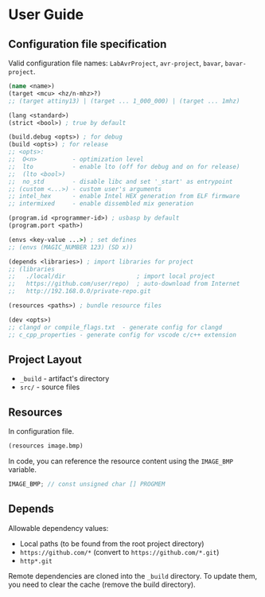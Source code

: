 # User Guide

## Configuration file specification

Valid configuration file names: `LabAvrProject`, `avr-project`, `bavar`, `bavar-project`.

```clojure
(name <name>)
(target <mcu> <hz/n-mhz>?)
;; (target attiny13) | (target ... 1_000_000) | (target ... 1mhz)

(lang <standard>)
(strict <bool>) ; true by default

(build.debug <opts>) ; for debug
(build <opts>) ; for release
;; <opts>:
;;  O<n>          - optimization level
;;  lto           - enable lto (off for debug and on for release)
;;  (lto <bool>)
;;  no_std        - disable libc and set '_start' as entrypoint
;; (custom <...>) - custom user's arguments
;; intel_hex      - enable Intel HEX generation from ELF firmware
;; intermixed     - enable dissembled mix generation

(program.id <programmer-id>) ; usbasp by default
(program.port <path>)

(envs <key-value ...>) ; set defines
;; (envs (MAGIC_NUMBER 123) (SD x))

(depends <libraries>) ; import libraries for project
;; (libraries
;;   ./local/dir                    ; import local project
;;   https://github.com/user/repo)  ; auto-download from Internet
;;   http://192.168.0.0/private-repo.git

(resources <paths>) ; bundle resource files

(dev <opts>)
;; clangd or compile_flags.txt  - generate config for clangd
;; c_cpp_properties - generate config for vscode c/c++ extension
```

## Project Layout

- `_build` - artifact's directory
- `src/` - source files

## Resources

In configuration file.

```clojure
(resources image.bmp)
```

In code, you can reference the resource content using the `IMAGE_BMP` variable.

```c
IMAGE_BMP; // const unsigned char [] PROGMEM
```

## Depends

Allowable dependency values:

- Local paths (to be found from the root project directory)
- `https://github.com/*` (convert to `https://github.com/*.git`)
- `http*.git`

Remote dependencies are cloned into the `_build` directory. To update them, you need to clear the cache (remove the build directory).

